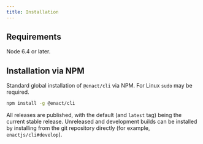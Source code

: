 ```yaml
---
title: Installation
---
```

## Requirements

Node 6.4 or later.

## Installation via NPM

Standard global installation of `@enact/cli` via NPM. For Linux `sudo` may be required.

```sh
npm install -g @enact/cli
```

All releases are published, with the default (and `latest` tag) being the current stable release. Unreleased and development builds can be installed by installing from the git repository directly (for example, `enactjs/cli#develop`).
